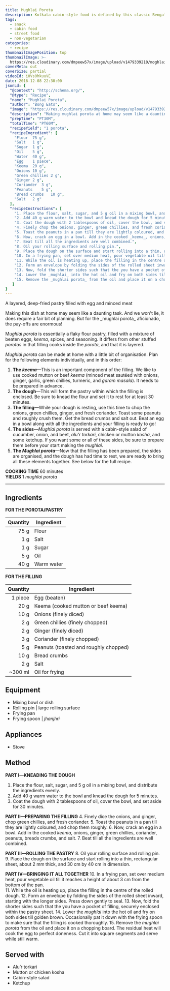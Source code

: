 ```yaml
---
title: Mughlai Porota
description: Kolkata cabin-style food is defined by this classic Bengali Mughlai recipe of layered pastry pockets filled with minced meat and eggs.
tags:
  - snack
  - cabin food
  - street food
  - non-vegetarian
categories:
  - recipe
thumbnailImagePosition: top
thumbnailImage: >-
  https://res.cloudinary.com/dmpeew57x/image/upload/v1479339210/moghlai-porota_thumbnail_oy5p9k.jpg
coverMeta: out
coverSize: partial
videoId: i0Vs0hkuuVE
date: 2016-12-08 22:30:00
jsonLd: {
  "@context": "http://schema.org/",
  "@type": "Recipe",
  "name": "Mughlai Porota",
  "author": "Bong Eats",
  "image": "https://res.cloudinary.com/dmpeew57x/image/upload/v1479339210/moghlai-porota_cover-small_decg0b.jpg",
  "description": "Making mughlai porota at home may seem like a daunting task. And we won't lie, it does require a fair bit of planning. But for the mughlai porota aficionado, the pay-offs are enormous!",
  "prepTime": "PT30M",
  "totalTime": "PT60M",
  "recipeYield": "1 porota",
  "recipeIngredient": [
    "Flour	75 g",
    "Salt	1 g",
    "Sugar	1 g",
    "Oil	5 g",
    "Water	40 g",
    "Egg	1 piece",
    "Keema	20 g",
    "Onions	10 g",
    "Green chillies	2 g",
    "Ginger	2 g",
    "Coriander	3 g",
    "Peanuts	5 g",
    "Bread crumbs	10 g",
    "Salt	2 g"
  ],
  "recipeInstructions": [
    "1. Place the flour, salt, sugar, and 5 g oil in a mixing bowl, and distribute the ingredients evenly.",
    "2. Add 40 g warm water to the bowl and knead the dough for 5 minutes.",
    "3. Coat the dough with 2 tablespoons of oil, cover the bowl, and set aside for 30 minutes.",
    "4. Finely chop the onions, ginger, green chillies, and fresh coriander.",
    "5. Toast the peanuts in a pan till they are lightly coloured, and chop them roughly.",
    "6. Now, crack an egg in a bowl. Add in the cooked _keema_, onions, ginger, green chillies, coriander, peanuts, breads crumbs, and salt.",
    "7. Beat till all the ingredients are well combined.",
    "8. Oil your rolling surface and rolling pin.",
    "9. Place the dough on the surface and start rolling into a thin, rectangular sheet, about 2 mm thick, and 30 cm by 40 cm in dimension.",
    "10. In a frying pan, set over medium heat, pour vegetable oil till it reaches a height of about 3 cm from the bottom of the pan.",
    "11. While the oil is heating up, place the filling in the centre of the rolled dough.",
    "12. Form an envelope by folding the sides of the rolled sheet inward, starting with the longer sides. Press down gently to seal.",
    "13. Now, fold the shorter sides such that the you have a pocket of filling, securely enclosed within the pastry sheet.",
    "14. Lower the _mughlai_ into the hot oil and fry on both sides till golden brown. Occasionally pat it down with the frying spoon to make sure that the filling is cooked thoroughly.",
    "15. Remove the _mughlai porota_ from the oil and place it on a chopping board. Let it rest for a while. The residual heat will cook the egg to perfect doneness. Cut it into square segments and serve while still warm."
   ]
}
---
```





<p class="post-byline">A layered, deep-fried pastry filled with egg and minced meat</p>

<p class="post-intro">Making this dish at home may seem like a daunting task. And we won't lie, it does require a fair bit of planning. But for the _mughlai porota_ aficionado, the pay-offs are enormous!</p>

<!-- more -->
<span class="dropcap">M</span>_ughlai porota_ is essentially a flaky flour pastry, filled with a mixture of beaten eggs, _keema_, spices, and seasoning. It differs from other stuffed _porotas_ in that filling cooks inside the _porota_, and that it is layered.

_Mughlai porota_ can be made at home with a little bit of organisation. Plan for the following elements individually, and in this order:</p>
1. **The _keema_**—This is an important component of the filling. We like to use cooked mutton or beef _keema_ (minced meat sautéed with onions, ginger, garlic, green chillies, turmeric, and _garam masala_). It needs to be prepared in advance.
2. **The dough**—This will form the pastry within which the filling is enclosed. Be sure to knead the flour and set it to rest for at least 30 minutes.
3. **The filling**—While your dough is resting, use this time to chop the onions, green chillies, ginger, and fresh coriander. Toast some peanuts and roughly crush them. Get the bread crumbs and salt out. Beat an egg in a bowl along with all the ingredients and your filling is ready to go!
4. **The sides**—_Mughlai porota_ is served with a cabin-style salad of cucumber, onion, and beet, _alu'r torkari_, chicken or mutton _kosha_, and some ketchup. If you want some or all of these sides, be sure to prepare them before your start making the _mughlai_.
5. **The _Mughlai porota_**—Now that the filling has been prepared, the sides are organised, and the dough has had time to rest, we are ready to bring all these elements together. See below for the full recipe.

**COOKING TIME** 60 minutes   
**YIELDS** 1 _mughlai porota_

***
## Ingredients
**FOR THE POROTA/PASTRY**

| Quantity | Ingredient                            |
|---------:|---------------------------------------|
|     75 g | Flour                                 |
|      1 g | Salt                                  |
|      1 g | Sugar                                 |
|      5 g | Oil                                   |
|     40 g | Warm water                                 |

**FOR THE FILLING**

| Quantity | Ingredient                            |
|---------:|---------------------------------------|
|  1 piece | Egg (beaten)                          |
|     20 g | Keema (cooked mutton or beef keema)   |
|     10 g | Onions (finely diced)                 |
|      2 g | Green chillies (finely chopped)       |
|      2 g | Ginger (finely diced)                 |
|      3 g | Coriander (finely chopped)            |
|      5 g | Peanuts (toasted and roughly chopped) |
|     10 g | Bread crumbs                          |
|      2 g | Salt                                  |
|  ~300 ml | Oil for frying                        |

## Equipment
- Mixing bowl or dish
- Rolling pin | large rolling surface
- Frying pan
- Frying spoon | _jhanjhri_

## Appliances
- Stove

## Method
**PART I—KNEADING THE DOUGH**
1. Place the flour, salt, sugar, and 5 g oil in a mixing bowl, and distribute the ingredients evenly.
2. Add 40 g warm water to the bowl and knead the dough for 5 minutes.
3. Coat the dough with 2 tablespoons of oil, cover the bowl, and set aside for 30 minutes.

**PART II—PREPARING THE FILLING**
4. Finely dice the onions, and ginger, chop green chillies, and fresh coriander.
5. Toast the peanuts in a pan till they are lightly coloured, and chop them roughly.
6. Now, crack an egg in a bowl. Add in the cooked _keema_, onions, ginger, green chillies, coriander, peanuts, breads crumbs, and salt.
7. Beat till all the ingredients are well combined.

**PART III—ROLLING THE PASTRY**
8. Oil your rolling surface and rolling pin.
9. Place the dough on the surface and start rolling into a thin, rectangular sheet, about 2 mm thick, and 30 cm by 40 cm in dimension.

**PART IV—BRINGING IT ALL TOGETHER**
10. In a frying pan, set over medium heat, pour vegetable oil till it reaches a height of about 3 cm from the bottom of the pan.    
11. While the oil is heating up, place the filling in the centre of the rolled dough.
12. Form an envelope by folding the sides of the rolled sheet inward, starting with the longer sides. Press down gently to seal.
13. Now, fold the shorter sides such that the you have a pocket of filling, securely enclosed within the pastry sheet.
14. Lower the _mughlai_ into the hot oil and fry on both sides till golden brown. Occasionally pat it down with the frying spoon to make sure that the filling is cooked thoroughly.
15. Remove the _mughlai porota_ from the oil and place it on a chopping board. The residual heat will cook the egg to perfect doneness. Cut it into square segments and serve while still warm.

## Served with
- Alu’r torkari
- Mutton or chicken kosha
- Cabin-style salad
- Ketchup
